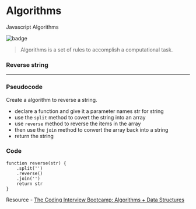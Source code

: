 # Algorithms
Javascript Algorithms 

![badge](https://img.shields.io/badge/lesson--notes-javascript-orange.svg)

> Algorithms is a set of rules to accomplish a computational task.

### Reverse string
***

### Pseudocode

Create a algorithm to reverse a string.

- declare a function and give it a parameter names str for string
- use the `split` method to covert the string into an array
- use `reverse` method to reverse the items in the array
- then use the `join` method to convert the array back into a string 
- return the string

### Code
```
function reverse(str) {
    .split('')
    .reverse()
    .join('')
    return str
}
```

Resource - [
The Coding Interview Bootcamp: Algorithms + Data Structures](https://www.udemy.com/coding-interview-bootcamp-algorithms-and-data-structure/)

